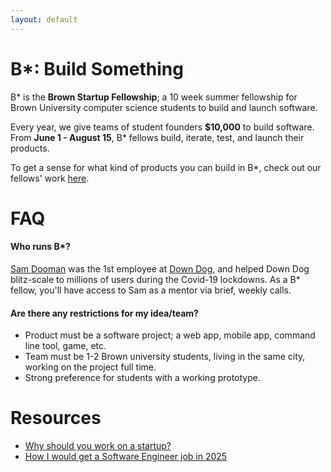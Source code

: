 ```yaml
---
layout: default
---
```


# B\*: Build Something

B\* is the **Brown Startup Fellowship**; a 10 week summer fellowship for Brown University computer science students to build and launch software.

Every year, we give teams of student founders **$10,000** to build software.  From **June 1 - August 15**, B\* fellows build, iterate, test, and launch their products.

To get a sense for what kind of products you can build in B\*, check out our fellows' work [here](/products).

# FAQ

#### Who runs B\*?
[Sam Dooman](https://www.linkedin.com/in/sam-dooman-7463a2105/) was the 1st employee at [Down Dog](https://www.downdogapp.com), and helped Down Dog blitz-scale to millions of users during the Covid-19 lockdowns.  As a B\* fellow, you'll have access to Sam as a mentor via brief, weekly calls.

#### Are there any restrictions for my idea/team?
 - Product must be a software project; a web app, mobile app, command line tool, game, etc.
 - Team must be 1-2 Brown university students, living in the same city, working on the project full time.
 - Strong preference for students with a working prototype.

# Resources
 - [Why should you work on a startup?](/inspo)
 - [How I would get a Software Engineer job in 2025](/jobs)